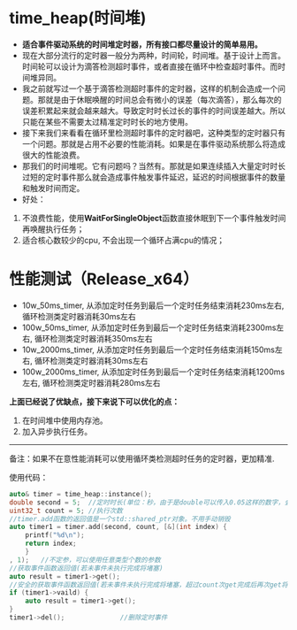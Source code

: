 
# time_heap(时间堆)
- **适合事件驱动系统的时间堆定时器，所有接口都尽量设计的简单易用。**
- 现在大部分流行的定时器一般分为两种，时间轮，时间堆。基于设计上而言。时间轮可以设计为滴答检测超时事件，或者直接在循环中检查超时事件。而时间堆异同。
- 我之前就写过一个基于滴答检测超时事件的定时器，这样的机制会造成一个问题。那就是由于休眠唤醒的时间总会有微小的误差（每次滴答），那么每次的误差积累起来就会越来越大。导致定时时长过长的事件的时间误差越大。所以只能在某些不需要太过精准定时时长的地方使用。
- 接下来我们来看看在循环里检测超时事件的定时器吧，这种类型的定时器只有一个问题。那就是占用不必要的性能消耗。如果是在事件驱动系统那么将造成很大的性能浪费。
- 那我们的时间堆呢。它有问题吗？当然有。那就是如果连续插入大量定时时长过短的定时事件那么就会造成事件触发事件延迟，延迟的时间根据事件的数量和触发时间而定。
- 好处：
1. 不浪费性能，使用**WaitForSingleObject**函数直接休眠到下一个事件触发时间再唤醒执行任务；
2. 适合核心数较少的cpu, 不会出现一个循环占满cpu的情况；
# 性能测试（Release_x64）
- 10w_50ms_timer, 从添加定时任务到最后一个定时任务结束消耗230ms左右, 循环检测类定时器消耗30ms左右
- 100w_50ms_timer, 从添加定时任务到最后一个定时任务结束消耗2300ms左右, 循环检测类定时器消耗350ms左右
- 10w_2000ms_timer, 从添加定时任务到最后一个定时任务结束消耗150ms左右, 循环检测类定时器消耗30ms左右
- 100w_2000ms_timer, 从添加定时任务到最后一个定时任务结束消耗1200ms左右, 循环检测类定时器消耗280ms左右

**上面已经说了优缺点，接下来说下可以优化的点：**
1. 在时间堆中使用内存池。
2. 加入异步执行任务。
-----
备注：如果不在意性能消耗可以使用循环类检测超时任务的定时器，更加精准.

使用代码：

```cpp
auto& timer = time_heap::instance();
double second = 5;	//定时时长(单位：秒，由于是double可以传入0.05这样的数字，会自动转为毫秒)
uint32_t count = 5;	//执行次数
//timer.add函数的返回值是一个std::shared_ptr对象。不用手动销毁
auto timer1 = timer.add(second, count, [&](int index) {
	printf("%d\n");
	return index;
	}
, 1);	//不定参，可以使用任意类型个数的参数
//获取事件函数返回值(若未事件未执行完成将堵塞)
auto result = timer1->get();
//安全的获取事件函数返回值(若未事件未执行完成将堵塞，超过count次get完成后再次get将cash)
if (timer1->vaild) {
	auto result = timer1->get();
}
timer1->del();		        //删除定时事件
```
